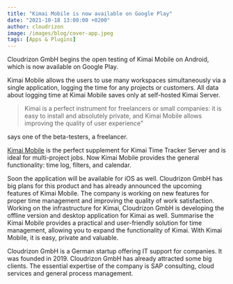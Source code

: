 ```yaml
---
title: "Kimai Mobile is now available on Google Play"
date: "2021-10-18 13:00:00 +0200"
author: cloudrizon
image: /images/blog/cover-app.jpeg
tags: [Apps & Plugins]
---
```


Cloudrizon GmbH begins the open testing of Kimai Mobile on Android, which is now available on Google Play.

Kimai Mobile allows the users to use many workspaces simultaneously via a single application, logging the time for any projects or customers. 
All data about logging time at Kimai Mobile saves only at self-hosted Kimai Server. 

> Kimai is a perfect instrument for freelancers or small companies: it is easy to install and absolutely private, and Kimai Mobile allows improving the quality of user experience”

says one of the beta-testers, a freelancer. 

[Kimai Mobile](http://www.kimaimobile.com) is the perfect supplement for Kimai Time Tracker Server and is ideal for multi-project jobs. 
Now Kimai Mobile provides the general functionality: time log, filters, and calendar. 

Soon the application will be available for iOS as well. 
Cloudrizon GmbH has big plans for this product and has already announced the upcoming features of Kimai Mobile. 
The company is working on new features for proper time management and improving the quality of work satisfaction. 
Working on the infrastructure for Kimai, Cloudrizon GmbH is developing the offline version and desktop application for Kimai as well. 
Summarise the Kimai Mobile provides a practical and user-friendly solution for time management, allowing you to expand the functionality of Kimai. 
With Kimai Mobile, it is easy, private and valuable.

Cloudrizon GmbH is a German startup offering IT support for companies. It was founded in 2019. 
Cloudrizon GmbH has already attracted some big clients. 
The essential expertise of the company is SAP consulting, cloud services and general process management.

